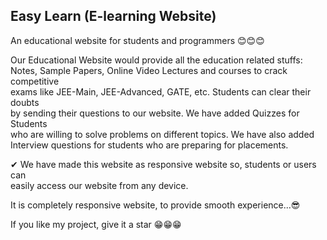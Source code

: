 ## Easy Learn (E-learning Website)
An educational website for students and programmers 😊😊😊  


Our Educational Website would provide all the education related stuffs:  
Notes, Sample Papers, Online Video Lectures and courses to crack competitive  
exams like JEE-Main, JEE-Advanced, GATE, etc. Students can clear their doubts  
by sending their questions to our website. We have added Quizzes for Students  
who are willing to solve problems on different topics. We have also added  
Interview questions for students who are preparing for placements.  
  
✔ We have made this website as responsive website so, students or users can  
   easily access our website from  any device.    
   
It is completely responsive website, to provide smooth experience...😎  

If you like my project, give it a star  😁😁😁
